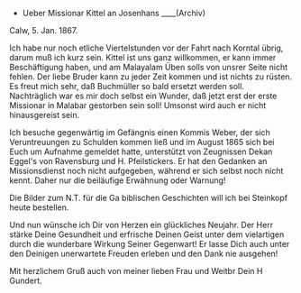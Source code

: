 + Ueber Missionar Kittel an Josenhans ____(Archiv)

 Calw, 5. Jan. 1867.

Ich habe nur noch etliche Viertelstunden vor der Fahrt nach Korntal übrig, darum muß ich kurz sein. Kittel ist uns ganz willkommen, er kann immer Beschäftigung haben, und am Malayalam Üben solls von unsrer Seite nicht fehlen. Der liebe Bruder kann zu jeder Zeit kommen und ist nichts zu rüsten. Es freut mich sehr, daß Buchmüller so bald ersetzt werden soll. Nachträglich war es mir doch selbst ein Wunder, daß jetzt erst der erste Missionar in Malabar gestorben sein soll! Umsonst wird auch er nicht hinausgereist sein.

Ich besuche gegenwärtig im Gefängnis einen Kommis Weber, der sich Veruntreuungen zu Schulden kommen ließ und im August 1865 sich bei Euch um Aufnahme gemeldet hatte, unterstützt von Zeugnissen Dekan Eggel's von Ravensburg und H. Pfeilstickers. Er hat den Gedanken an Missionsdienst noch nicht aufgegeben, während er sich selbst noch nicht kennt. Daher nur die beiläufige Erwähnung oder Warnung!

Die Bilder zum N.T. für die Ga biblischen Geschichten will ich bei Steinkopf heute bestellen.

Und nun wünsche ich Dir von Herzen ein glückliches Neujahr. Der Herr stärke Deine Gesundheit und erfrische Deinen Geist unter dem vielartigen durch die wunderbare Wirkung Seiner Gegenwart! Er lasse Dich auch unter den Deinigen unerwartete Freuden erleben und den Dank nie ausgehen!

Mit herzlichem Gruß auch von meiner lieben Frau und Weitbr
 Dein H Gundert.
